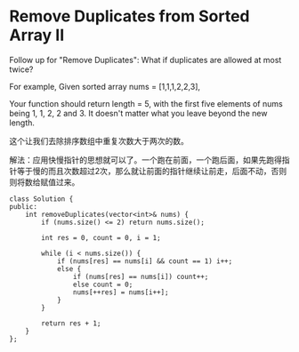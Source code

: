 Remove Duplicates from Sorted Array II
====================
Follow up for "Remove Duplicates":
What if duplicates are allowed at most twice?

For example,
Given sorted array nums = [1,1,1,2,2,3],

Your function should return length = 5, with the first five elements of nums being 1, 1, 2, 2 and 3. It doesn't matter what you leave beyond the new length.

这个让我们去除排序数组中重复次数大于两次的数。

解法：应用快慢指针的思想就可以了。一个跑在前面，一个跑后面，如果先跑得指针等于慢的而且次数超过2次，那么就让前面的指针继续让前走，后面不动，否则则将数给赋值过来。

```
class Solution {
public:
    int removeDuplicates(vector<int>& nums) {
        if (nums.size() <= 2) return nums.size();

        int res = 0, count = 0, i = 1;

        while (i < nums.size()) {
            if (nums[res] == nums[i] && count == 1) i++;
            else {
                if (nums[res] == nums[i]) count++;
                else count = 0;
                nums[++res] = nums[i++];
            }
        }

        return res + 1;
    }
};
```
